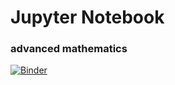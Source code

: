 # Jupyter Notebook

### advanced mathematics

[![Binder](https://mybinder.org/badge_logo.svg)](https://mybinder.org/v2/gh/iubh/DLMDSAM01/)
